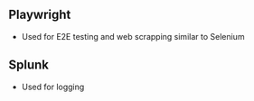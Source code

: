 ## Playwright
- Used for E2E testing and web scrapping similar to Selenium

## Splunk
- Used for logging
